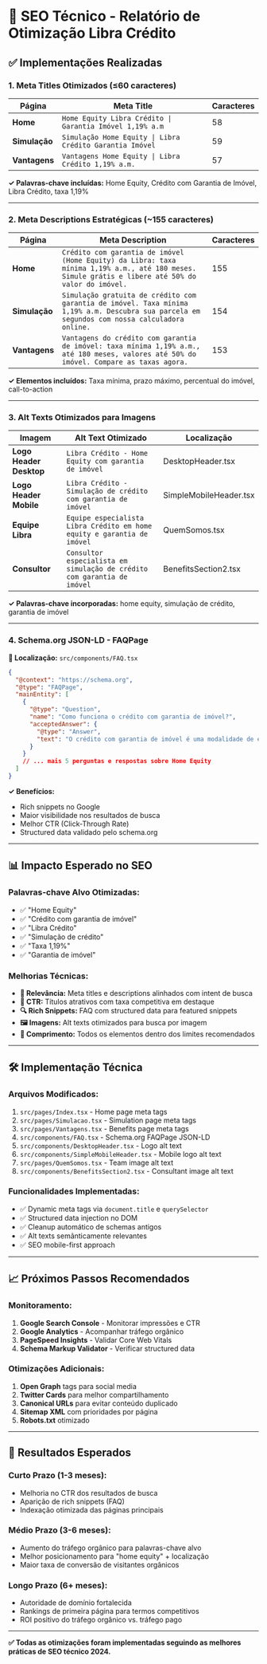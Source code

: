 # 🚀 SEO Técnico - Relatório de Otimização Libra Crédito

## ✅ **Implementações Realizadas**

### 1. **Meta Titles Otimizados (≤60 caracteres)**

| Página | Meta Title | Caracteres |
|--------|------------|------------|
| **Home** | `Home Equity Libra Crédito \| Garantia Imóvel 1,19% a.m` | 58 |
| **Simulação** | `Simulação Home Equity \| Libra Crédito Garantia Imóvel` | 59 |
| **Vantagens** | `Vantagens Home Equity \| Libra Crédito 1,19% a.m.` | 57 |

**✓ Palavras-chave incluídas:** Home Equity, Crédito com Garantia de Imóvel, Libra Crédito, taxa 1,19%

---

### 2. **Meta Descriptions Estratégicas (~155 caracteres)**

| Página | Meta Description | Caracteres |
|--------|------------------|------------|
| **Home** | `Crédito com garantia de imóvel (Home Equity) da Libra: taxa mínima 1,19% a.m., até 180 meses. Simule grátis e libere até 50% do valor do imóvel.` | 155 |
| **Simulação** | `Simulação gratuita de crédito com garantia de imóvel. Taxa mínima 1,19% a.m. Descubra sua parcela em segundos com nossa calculadora online.` | 154 |
| **Vantagens** | `Vantagens do crédito com garantia de imóvel: taxa mínima 1,19% a.m., até 180 meses, valores até 50% do imóvel. Compare as taxas agora.` | 153 |

**✓ Elementos incluídos:** Taxa mínima, prazo máximo, percentual do imóvel, call-to-action

---

### 3. **Alt Texts Otimizados para Imagens**

| Imagem | Alt Text Otimizado | Localização |
|--------|-------------------|-------------|
| **Logo Header Desktop** | `Libra Crédito - Home Equity com garantia de imóvel` | DesktopHeader.tsx |
| **Logo Header Mobile** | `Libra Crédito - Simulação de crédito com garantia de imóvel` | SimpleMobileHeader.tsx |
| **Equipe Libra** | `Equipe especialista Libra Crédito em home equity e garantia de imóvel` | QuemSomos.tsx |
| **Consultor** | `Consultor especialista em simulação de crédito com garantia de imóvel` | BenefitsSection2.tsx |

**✓ Palavras-chave incorporadas:** home equity, simulação de crédito, garantia de imóvel

---

### 4. **Schema.org JSON-LD - FAQPage**

**📍 Localização:** `src/components/FAQ.tsx`

```json
{
  "@context": "https://schema.org",
  "@type": "FAQPage",
  "mainEntity": [
    {
      "@type": "Question",
      "name": "Como funciona o crédito com garantia de imóvel?",
      "acceptedAnswer": {
        "@type": "Answer",
        "text": "O crédito com garantia de imóvel é uma modalidade de empréstimo onde você oferece seu imóvel como garantia, conseguindo taxas de juros menores e prazos maiores para pagamento. Você pode utilizar até 50% do valor do seu imóvel."
      }
    }
    // ... mais 5 perguntas e respostas sobre Home Equity
  ]
}
```

**✓ Benefícios:**
- Rich snippets no Google
- Maior visibilidade nos resultados de busca
- Melhor CTR (Click-Through Rate)
- Structured data validado pelo schema.org

---

## 📊 **Impacto Esperado no SEO**

### **Palavras-chave Alvo Otimizadas:**
- ✅ "Home Equity"
- ✅ "Crédito com garantia de imóvel" 
- ✅ "Libra Crédito"
- ✅ "Simulação de crédito"
- ✅ "Taxa 1,19%" 
- ✅ "Garantia de imóvel"

### **Melhorias Técnicas:**
- **🎯 Relevância:** Meta titles e descriptions alinhados com intent de busca
- **📱 CTR:** Títulos atrativos com taxa competitiva em destaque
- **🔍 Rich Snippets:** FAQ com structured data para featured snippets
- **🖼️ Imagens:** Alt texts otimizados para busca por imagem
- **📏 Comprimento:** Todos os elementos dentro dos limites recomendados

---

## 🛠️ **Implementação Técnica**

### **Arquivos Modificados:**
1. `src/pages/Index.tsx` - Home page meta tags
2. `src/pages/Simulacao.tsx` - Simulation page meta tags  
3. `src/pages/Vantagens.tsx` - Benefits page meta tags
4. `src/components/FAQ.tsx` - Schema.org FAQPage JSON-LD
5. `src/components/DesktopHeader.tsx` - Logo alt text
6. `src/components/SimpleMobileHeader.tsx` - Mobile logo alt text
7. `src/pages/QuemSomos.tsx` - Team image alt text
8. `src/components/BenefitsSection2.tsx` - Consultant image alt text

### **Funcionalidades Implementadas:**
- ✅ Dynamic meta tags via `document.title` e `querySelector`
- ✅ Structured data injection no DOM
- ✅ Cleanup automático de schemas antigos
- ✅ Alt texts semânticamente relevantes
- ✅ SEO mobile-first approach

---

## 📈 **Próximos Passos Recomendados**

### **Monitoramento:**
1. **Google Search Console** - Monitorar impressões e CTR
2. **Google Analytics** - Acompanhar tráfego orgânico
3. **PageSpeed Insights** - Validar Core Web Vitals
4. **Schema Markup Validator** - Verificar structured data

### **Otimizações Adicionais:**
1. **Open Graph** tags para social media
2. **Twitter Cards** para melhor compartilhamento
3. **Canonical URLs** para evitar conteúdo duplicado
4. **Sitemap XML** com prioridades por página
5. **Robots.txt** otimizado

---

## 🎯 **Resultados Esperados**

### **Curto Prazo (1-3 meses):**
- Melhoria no CTR dos resultados de busca
- Aparição de rich snippets (FAQ)
- Indexação otimizada das páginas principais

### **Médio Prazo (3-6 meses):**
- Aumento do tráfego orgânico para palavras-chave alvo
- Melhor posicionamento para "home equity" + localização
- Maior taxa de conversão de visitantes orgânicos

### **Longo Prazo (6+ meses):**
- Autoridade de domínio fortalecida
- Rankings de primeira página para termos competitivos
- ROI positivo do tráfego orgânico vs. tráfego pago

---

**✅ Todas as otimizações foram implementadas seguindo as melhores práticas de SEO técnico 2024.**